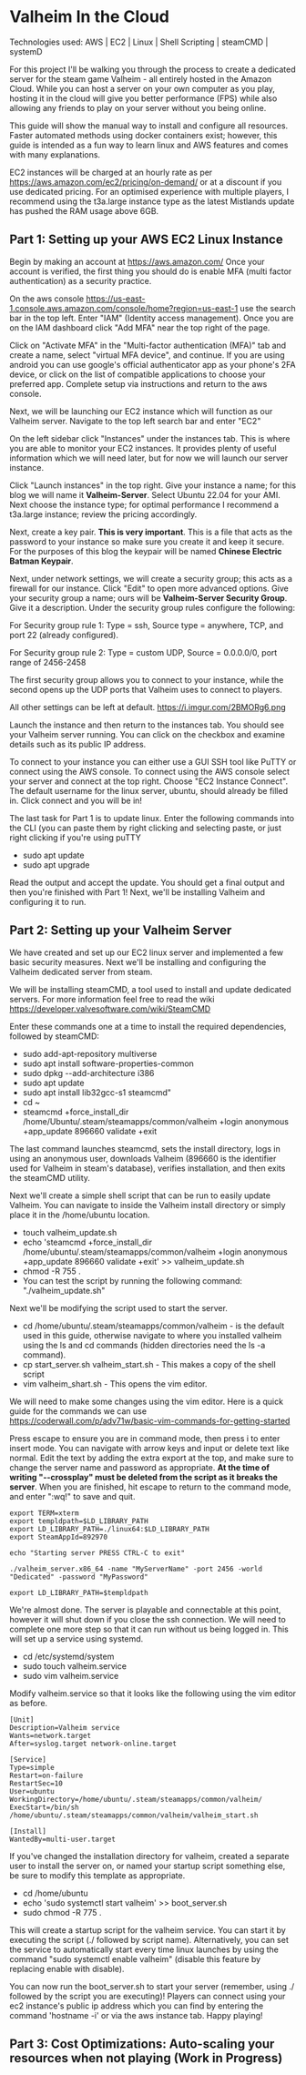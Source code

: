 # Valheim In the Cloud

Technologies used: AWS | EC2 | Linux | Shell Scripting | steamCMD | systemD

For this project I'll be walking you through the process to create a dedicated server for the steam game Valheim - all entirely hosted in the Amazon Cloud. While you can host a server on your own computer as you play, hosting it in the cloud will give you better performance (FPS) while also allowing any friends to play on your server without you being online. 

This guide will show the manual way to install and configure all resources. Faster automated methods using docker containers exist; however, this guide is intended as a fun way to learn linux and AWS features and comes with many explanations.

EC2 instances will be charged at an hourly rate as per https://aws.amazon.com/ec2/pricing/on-demand/ or at a discount if you use dedicated pricing. For an optimised experience with multiple players, I recommend using the t3a.large instance type as the latest Mistlands update has pushed the RAM usage above 6GB.


## Part 1: Setting up your AWS EC2 Linux Instance

Begin by making an account at  https://aws.amazon.com/ 
Once your account is verified, the first thing you should do is enable MFA (multi factor authentication) as a security practice. 

On the aws console https://us-east-1.console.aws.amazon.com/console/home?region=us-east-1 use the search bar in the top left. Enter "IAM" (Identity access management). Once you are on the IAM dashboard click "Add MFA" near the top right of the page. 

Click on "Activate MFA" in the "Multi-factor authentication (MFA)" tab and create a name, select "virtual MFA device", and continue. If you are using android you can use google's official authenticator app as your phone's 2FA device, or click on the list of compatible applications to choose your preferred app. Complete setup via instructions and return to the aws console.

Next, we will be launching our EC2 instance which will function as our Valheim server. Navigate to the top left search bar and enter "EC2" 

On the left sidebar click "Instances" under the instances tab. This is where you are able to monitor your EC2 instances. It provides plenty of useful information which we will need later, but for now we will launch our server instance.

Click "Launch instances" in the top right. Give your instance a name; for this blog we will name it **Valheim-Server**. Select Ubuntu 22.04 for your AMI.
Next choose the instance type; for optimal performance I recommend a t3a.large instance; review the pricing accordingly. 

Next, create a key pair. **This is very important**. This is a file that acts as the password to your instance so make sure you create it and keep it secure. For the purposes of this blog the keypair will be named **Chinese Electric Batman Keypair**. 

Next, under network settings, we will create a security group; this acts as a firewall for our instance. Click "Edit" to open more advanced options. Give your security group a name; ours will be **Valheim-Server Security Group**. Give it a description. Under the security group rules configure the following:

For Security group rule 1: Type = ssh, Source type = anywhere, TCP, and port 22 (already configured).

For Security group rule 2: Type = custom UDP, Source = 0.0.0.0/0, port range of 2456-2458

The first security group allows you to connect to your instance, while the second opens up the UDP ports that Valheim uses to connect to players.

All other settings can be left at default. https://i.imgur.com/2BMORg6.png 

Launch the instance and then return to the instances tab. You should see your Valheim server running. You can click on the checkbox and examine details such as its public IP address. 

To connect to your instance you can either use a GUI SSH tool like PuTTY or connect using the AWS console. To connect using the AWS console select your server and connect at the top right. Choose "EC2 Instance Connect". The default username for the linux server, ubuntu, should already be filled in. Click connect and you will be in!

The last task for Part 1 is to update linux. Enter the following commands into the CLI (you can paste them by right clicking and selecting paste, or just right clicking if you're using puTTY

- sudo apt update
- sudo apt upgrade

Read the output and accept the update. You should get a final output and then you're finished with Part 1! Next, we'll be installing Valheim and configuring it to run. 


## Part 2: Setting up your Valheim Server

We have created and set up our EC2 linux server and implemented a few basic security measures. Next we'll be installing and configuring the Valheim dedicated server from steam. 

We will be installing steamCMD, a tool used to install and update dedicated servers. For more information feel free to read the wiki https://developer.valvesoftware.com/wiki/SteamCMD

Enter these commands one at a time to install the required dependencies, followed by steamCMD:

- sudo add-apt-repository multiverse
- sudo apt install software-properties-common
- sudo dpkg --add-architecture i386
- sudo apt update
- sudo apt install lib32gcc-s1 steamcmd"
- cd ~
- steamcmd +force_install_dir /home/Ubuntu/.steam/steamapps/common/valheim +login anonymous +app_update 896660 validate +exit

The last command launches steamcmd, sets the install directory, logs in using an anonymous user, downloads Valheim (896660 is the identifier used for Valheim in steam's database), verifies installation, and then exits the steamCMD utility.  

Next we'll create a simple shell script that can be run to easily update Valheim. You can navigate to inside the Valheim install directory or simply place it in the /home/ubuntu location. 

- touch valheim_update.sh
- echo 'steamcmd +force_install_dir /home/ubuntu/.steam/steamapps/common/valheim +login anonymous +app_update 896660 validate +exit' >> valheim_update.sh
- chmod -R 755 .
- You can test the script by running the following command: "./valheim_update.sh"

Next we'll be modifying the script used to start the server. 
- cd /home/ubuntu/.steam/steamapps/common/valheim - is the default used in this guide, otherwise navigate to where you installed valheim using the ls and cd commands (hidden directories need the ls -a command). 
- cp start_server.sh valheim_start.sh - This makes a copy of the shell script
- vim valheim_shart.sh - This opens the vim editor.

We will need to make some changes using the vim editor. Here is a quick guide for the commands we can use <https://coderwall.com/p/adv71w/basic-vim-commands-for-getting-started> 

Press escape to ensure you are in command mode, then press i to enter insert mode. You can navigate with arrow keys and input or delete text like normal. Edit the text by adding the extra export at the top, and make sure to change the server name and password as appropriate. **At the time of writing "--crossplay" must be deleted from the script as it breaks the server**. When you are finished, hit escape to return to the command mode, and enter ":wq!" to save and quit. 
```
export TERM=xterm
export templdpath=$LD_LIBRARY_PATH
export LD_LIBRARY_PATH=./linux64:$LD_LIBRARY_PATH
export SteamAppId=892970

echo "Starting server PRESS CTRL-C to exit"

./valheim_server.x86_64 -name "MyServerName" -port 2456 -world "Dedicated" -password "MyPassword"

export LD_LIBRARY_PATH=$templdpath
```
We're almost done. The server is playable and connectable at this point, however it will shut down if you close the ssh connection. We will need to complete one more step so that it can run without us being logged in. This will set up a service using systemd.

- cd /etc/systemd/system
- sudo touch valheim.service
- sudo vim valheim.service

Modify valheim.service so that it looks like the following using the vim editor as before.
```
[Unit]
Description=Valheim service
Wants=network.target
After=syslog.target network-online.target

[Service]
Type=simple
Restart=on-failure
RestartSec=10
User=ubuntu
WorkingDirectory=/home/ubuntu/.steam/steamapps/common/valheim/
ExecStart=/bin/sh /home/ubuntu/.steam/steamapps/common/valheim/valheim_start.sh

[Install]
WantedBy=multi-user.target
```
If you've changed the installation directory for valheim, created a separate user to install the server on, or named your startup script something else, be sure to modify this template as appropriate.

- cd /home/ubuntu
- echo 'sudo systemctl start valheim' >> boot_server.sh
- sudo chmod -R 775 .

This will create a startup script for the valheim service. You can start it by executing the script (./ followed by script name). Alternatively, you can set the service to automatically start every time linux launches by using the command "sudo systemctl enable valheim" (disable this feature by replacing enable with disable). 

You can now run the boot_server.sh to start your server (remember, using ./ followed by the script you are executing)! Players can connect using your ec2 instance's public ip address which you can find by entering the command 'hostname -i' or via the aws instance tab. Happy playing!



## Part 3: Cost Optimizations: Auto-scaling your resources when not playing **(Work in Progress)**
